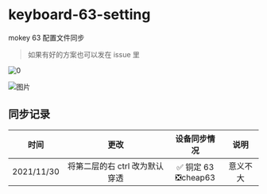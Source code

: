 # keyboard-63-setting

mokey 63 配置文件同步

> 如果有好的方案也可以发在 issue 里

![0](https://user-images.githubusercontent.com/53163966/143022254-84fb7077-adfc-49d0-9784-06e277cde9e4.png)

![图片](https://user-images.githubusercontent.com/53163966/144017863-fe285fc8-e922-4365-8340-31ac5c4664d0.png)


## 同步记录

|    时间    |              更改              |       设备同步情况        |   说明   |
| :--------: | :----------------------------: | :-----------------------: | :------: |
| 2021/11/30 | 将第二层的右 ctrl 改为默认穿透 | ✅ 铜定 63 <br> ❎cheap63 | 意义不大 |
